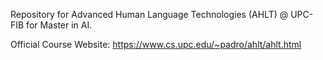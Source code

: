 Repository for Advanced Human Language Technologies (AHLT) @ UPC-FIB for Master in AI.


Official Course Website: https://www.cs.upc.edu/~padro/ahlt/ahlt.html
